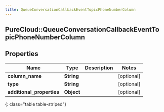 ```yaml
---
title: QueueConversationCallbackEventTopicPhoneNumberColumn
---
```

## PureCloud::QueueConversationCallbackEventTopicPhoneNumberColumn

## Properties

|Name | Type | Description | Notes|
|------------ | ------------- | ------------- | -------------|
| **column_name** | **String** |  | [optional] |
| **type** | **String** |  | [optional] |
| **additional_properties** | **Object** |  | [optional] |
{: class="table table-striped"}


